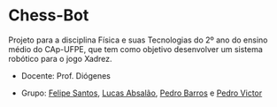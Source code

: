 # Chess-Bot

Projeto para a disciplina Física e suas Tecnologias do 2º ano do ensino médio do CAp-UFPE, que tem como objetivo desenvolver um sistema robótico para o jogo Xadrez.

- Docente: Prof. Diógenes

- Grupo: [Felipe Santos](https://github.com/SageScroll18144), [Lucas Absalão](https://github.com/LightAsh04), [Pedro Barros](https://github.com/lightTuring) e [Pedro Victor](https://github.com/defBig)
